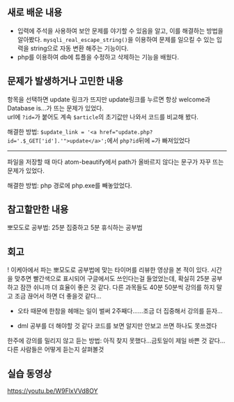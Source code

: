 ## 새로 배운 내용
* 입력에 주석을 사용하여 보안 문제를 야기할 수 있음을 알고, 이를 해결하는 방법을 알아봤다. `mysqli_real_escape_string()`을 이용하여 문제를 일으킬 수 있는 입력을 string으로 자동 변환 해주는 기능이다.
* php를 이용하여 db에 튜플을 수정하고 삭제하는 기능을 배웠다.

## 문제가 발생하거나 고민한 내용
항목을 선택하면 update 링크가 뜨지만 update링크를 누르면 항상 welcome과 Database is...가 뜨는 문제가 있었다.  
url에 `?id=`가 붙어도 계속 `$article`의 초기값만 나와서 코드를 비교해 봤다.  

해결한 방법: `$update_link = '<a href="update.php?id='.$_GET['id'].'">update</a>';`에서 `php?id`뒤에 `=`가 빠져있었다

---

파일을 저장할 때 마다 atom-beautify에서 path가 올바르지 않다는 문구가 자꾸 뜨는 문제가 있었다.

해결한 방법: php 경로에 php.exe를 빼놓았었다. 

## 참고할만한 내용

뽀모도로 공부법: 25분 집중하고 5분 휴식하는 공부법

## 회고

! 이케아에서 파는 뽀모도로 공부법에 맞는 타이머를 리뷰한 영상을 본 적이 있다. 시간을 맞추면 빨간색으로 표시되어 구글에서도 쓰인다는걸 들었었는데, 확실히 25분 공부하고 잠깐 쉬니까 더 효율이 좋은 것 같다. 다른 과목들도 40분 50분씩 강의를 하지 말고 조금 끊어서 하면 더 좋을것 같다...
- 오타 때문에 한참을 헤매는 일이 벌써 2주째다......조금 더 집중해서 강의를 듣자...
+ dml 공부를 더 해야할 것 같다 코드를 보면 알지만 안보고 쓰면 하나도 못쓰겠다

한주에 강의를 밀리지 않고 듣는 방법: 아직 찾지 못했다...금토일이 제일 바쁜 것 같다... 다른 사람들은 어떻게 듣는지 살펴볼것


## 실습 동영상
https://youtu.be/W9FlxVVd8OY
